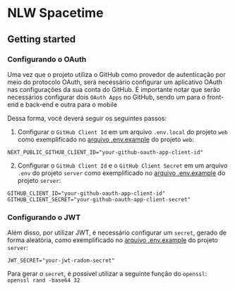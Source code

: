 # NLW Spacetime

## Getting started

### Configurando o OAuth

Uma vez que o projeto utiliza o GitHub como provedor de autenticação por meio do protocolo OAuth, será necessário configurar um aplicativo OAuth nas configurações da sua conta do GitHub. É importante notar que serão necessários configurar dois `OAuth Apps` no GitHub, sendo um para o front-end e back-end e outra para o mobile

Dessa forma, você deverá seguir os seguintes passos:

1. Configurar o `GitHub Client Id` em um arquivo `.env.local` do projeto `web` como exemplificado no [arquivo .env.example](./web/.env.example) do projeto `web`:

```
NEXT_PUBLIC_GITHUB_CLIENT_ID="your-github-oauth-app-client-id"
```

2. Configurar o `GitHub Client Id` e o `GitHub Client Secret` em um arquivo `.env` do projeto `server` como exemplificado no [arquivo .env.example](./server/.env.example) do projeto `server`:

```
GITHUB_CLIENT_ID="your-github-oauth-app-client-id"
GITHUB_CLIENT_SECRET="your-github-oauth-app-client-secret"
```

### Configurando o JWT

Além disso, por utilizar JWT, é necessário configurar um `secret`, gerado de forma aleatória, como exemplificado no [arquivo .env.example](./server/.env.example) do projeto `server`:

```
JWT_SECRET="your-jwt-radom-secret"
```

Para gerar o `secret`, é possível utilizar a seguinte função do `openssl`: 
```openssl rand -base64 32```
